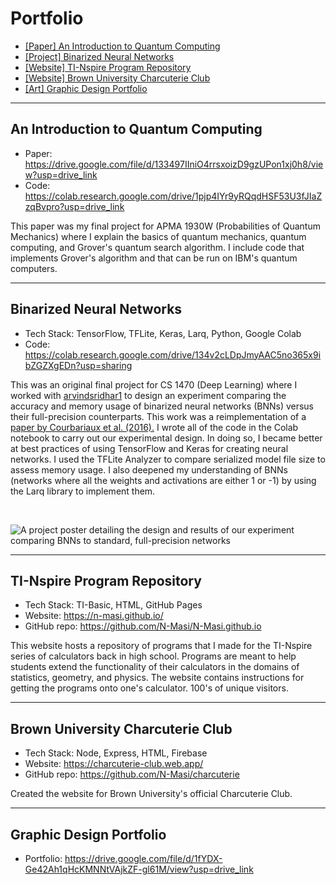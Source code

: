 # Portfolio
* [[Paper] An Introduction to Quantum Computing](#an-introduction-to-quantum-computing)
* [[Project] Binarized Neural Networks](#binarized-neural-networks)
* [[Website] TI-Nspire Program Repository](#ti-nspire-program-repository)
* [[Website] Brown University Charcuterie Club](#brown-university-charcuterie-club)
* [[Art] Graphic Design Portfolio](#graphic-design-portfolio)

----

## An Introduction to Quantum Computing
* Paper: https://drive.google.com/file/d/133497IIniO4rrsxoizD9gzUPon1xj0h8/view?usp=drive_link
* Code: https://colab.research.google.com/drive/1pjp4IYr9yRQqdHSF53U3fJIaZzqBvpro?usp=drive_link

This paper was my final project for APMA 1930W (Probabilities of Quantum Mechanics) where I explain the basics of quantum mechanics, quantum computing, and Grover's quantum search algorithm. I include code that implements Grover's algorithm and that can be run on IBM's quantum computers.

----

## Binarized Neural Networks
* Tech Stack: TensorFlow, TFLite, Keras, Larq, Python, Google Colab
* Code: https://colab.research.google.com/drive/134v2cLDpJmyAAC5no365x9ibZGZXgEDn?usp=sharing

This was an original final project for CS 1470 (Deep Learning) where I worked with [arvindsridhar1](https://github.com/arvindsridhar1) to design an experiment comparing the accuracy and memory usage of binarized neural networks (BNNs) versus their full-precision counterparts. This work was a reimplementation of a [paper by Courbariaux et al. (2016).](https://arxiv.org/abs/1602.02830) I wrote all of the code in the Colab notebook to carry out our experimental design. In doing so, I became better at best practices of using TensorFlow and Keras for creating neural networks. I used the TFLite Analyzer to compare serialized model file size to assess memory usage. I also deepened my understanding of BNNs (networks where all the weights and activations are either 1 or -1) by using the Larq library to implement them.

<br />

![A project poster detailing the design and results of our experiment comparing BNNs to standard, full-precision networks](https://d112y698adiu2z.cloudfront.net/photos/production/software_photos/001/767/219/datas/original.jpg)

----

## TI-Nspire Program Repository
* Tech Stack: TI-Basic, HTML, GitHub Pages
* Website: https://n-masi.github.io/
* GitHub repo: https://github.com/N-Masi/N-Masi.github.io

This website hosts a repository of programs that I made for the TI-Nspire series of calculators back in high school. Programs are meant to help students extend the functionality of their calculators in the domains of statistics, geometry, and physics. The website contains instructions for getting the programs onto one's calculator. 100's of unique visitors.

----

## Brown University Charcuterie Club
* Tech Stack: Node, Express, HTML, Firebase
* Website: https://charcuterie-club.web.app/
* GitHub repo: https://github.com/N-Masi/charcuterie

Created the website for Brown University's official Charcuterie Club.

----

## Graphic Design Portfolio
* Portfolio: https://drive.google.com/file/d/1fYDX-Ge42Ah1qHcKMNNtVAjkZF-gl61M/view?usp=drive_link
